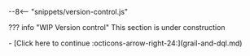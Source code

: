 --8<-- "snippets/version-control.js"

??? info "WIP Version control"
    This section is under construction

<div class="grid cards" markdown>
- [Click here to continue :octicons-arrow-right-24:](grail-and-dql.md)
</div>
